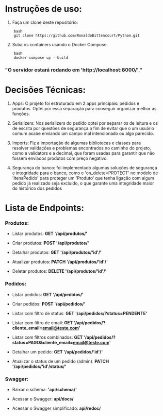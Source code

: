  # Instruções de uso:

1.  Faça um clone deste repositório:
```
	bash
    git clone https://github.com/RonaldoBittencourt/Python.git
```

2.  Suba os containers usando o Docker Compose.
```
	bash
    docker-compose up --build
```

### "O servidor estará rodando em 'http://localhost:8000/'."

# Decisões Técnicas:

1. Apps: O projeto foi estruturado em 2 apps principais: pedidos e produtos. Optei por essa separação para conseguir organizar melhor as funções.

2. Serializers: Nos serializers do pedido optei por separar os de leitura e os de escrita por questões de segurança a fim de evitar que o um usuário comum acabe enviando um campo mal intencionado ou algo parecido.

3. Imports: Fiz a importação de algumas bibliotecas e classes para resolver validações e problemas encontrados no caminho do projeto, como a validators e a decimal, que foram usadas para garantir que não fossem enviados produtos com preço negativo.

4. Segurança do banco: foi implementado algumas soluções de segurança e integridade para o banco, como o 'on_delete=PROTECT' no modelo de 'ItensPedido' para proteger um 'Produto' que tenha ligação com algum pedido já realizado seja excluído, o que garante uma integridade maior do histórico dos pedidos 

# Lista de Endpoints:

### Produtos:

* Listar produtos: **GET '/api/produtos/'**

* Criar produtos: **POST '/api/produtos/'**

* Detalhar produtos: **GET '/api/produtos/'id'/'**

* Atualizar produtos: **PATCH '/api/produtos/'id'/'**

* Deletar produtos: **DELETE '/api/produtos/'id'/'**

### Pedidos: 

* Listar pedidos: **GET '/api/pedidos/'**

* Criar pedidos: **POST '/api/pedidos/'**

* Listar com filtro de status: **GET '/api/pedidos/?status=PENDENTE'**

* Listar com filtro de email: **GET '/api/pedidos/?cliente_email=email@teste.com'**

* Listar com filtros combinados: **GET '/api/pedidos/?status=PAGO&cliente_email=email@teste.com'**

* Detalhar um pedido: **GET '/api/pedidos/'id'/'**

* Atualizar o status de um pedido (admin): **PATCH '/api/pedidos/'id'/status/'**

### Swagger:

* Baixar o schema: **'api/schema/'**

* Acessar o Swagger: **api/docs/**

* Acessar o Swagger simplificado: **api/redoc/**